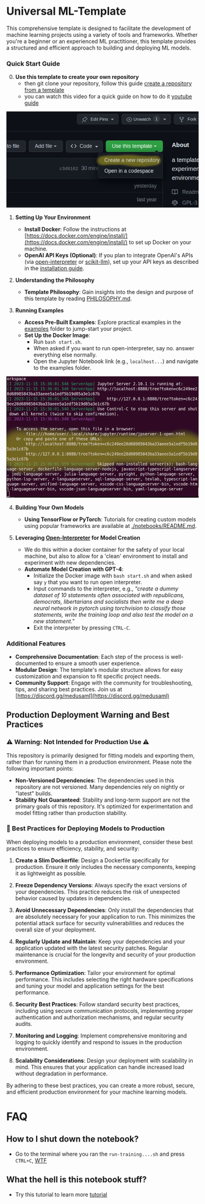 # Universal ML-Template

This comprehensive template is designed to facilitate the development of machine learning projects using a variety of tools and frameworks. Whether you're a beginner or an experienced ML practitioner, this template provides a structured and efficient approach to building and deploying ML models.

### Quick Start Guide

0. **Use this template to create your own repository**
    - then git clone your repository, follow this guide [create a repository from a template](https://docs.github.com/en/repositories/creating-and-managing-repositories/creating-a-repository-from-a-template)
    - you can watch this video for a quick guide on how to do it [youtube guide](https://www.youtube.com/watch?v=Mby9F-BP6I0)

![repo](./docs/new_repo.png)

1. **Setting Up Your Environment**
    - **Install Docker**:  Follow the instructions at [https://docs.docker.com/engine/install/](https://docs.docker.com/engine/install/) to set up Docker on your machine.
    - **OpenAI API Keys (Optional)**: If you plan to integrate OpenAI's APIs (via [open-interpreter](https://github.com/KillianLucas/open-interpreter) or [scikit-llm](https://github.com/iryna-kondr/scikit-llm)), set up your API keys as described in the [installation guide](./docs/INSTALL.md).

2. **Understanding the Philosophy**
    - **Template Philosophy**: Gain insights into the design and purpose of this template by reading [PHILOSOPHY.md](./docs/PHILOSOPHY.md).

3. **Running Examples**
    - **Access Pre-Built Examples**: Explore practical examples in the [examples](./examples/) folder to jump-start your project.
    - **Set Up the Docker Image**:
        - Run `bash start.sh`.
        - When asked if you want to run open-interpreter, say no. answer everything else normally.
        - Open the Jupyter Notebook link (e.g., `localhost...`) and navigate to the examples folder.

![jupyter link example](./docs/jupyter.png)

4. **Building Your Own Models**
    - **Using TensorFlow or PyTorch**: Tutorials for creating custom models using popular frameworks are available at [./notebooks/README.md](./notebooks/README.md).

5. **Leveraging [Open-Interpreter](https://github.com/KillianLucas/open-interpreter/) for Model Creation**
    - We do this within a docker container for the safety of your local machine, but also to allow for a 'clean' environment to install and experiment with new dependencies.
    - **Automate Model Creation with GPT-4**:
        - Initialize the Docker image with `bash start.sh` and when asked say `y` that you want to run open interpreter.
        - Input commands to the interpreter, e.g., _"create a dummy dataset of 10 statements often associated with republicans, democrats, libertarians and socialists then write me a deep neural network in pytorch using torchvision to classify those statements, write the training loop and also test the model on a new statement."_
        - Exit the interpreter by pressing `CTRL-C`.

### Additional Features
- **Comprehensive Documentation**: Each step of the process is well-documented to ensure a smooth user experience.
- **Modular Design**: The template's modular structure allows for easy customization and expansion to fit specific project needs.
- **Community Support**: Engage with the community for troubleshooting, tips, and sharing best practices. Join us at [https://discord.gg/medusaml](https://discord.gg/medusaml)

## Production Deployment Warning and Best Practices

### ⚠️ Warning: Not Intended for Production Use ⚠️
This repository is primarily designed for fitting models and exporting them, rather than for running them in a production environment. Please note the following important points:

- **Non-Versioned Dependencies**: The dependencies used in this repository are not versioned. Many dependencies rely on nightly or "latest" builds.
- **Stability Not Guaranteed**: Stability and long-term support are not the primary goals of this repository. It's optimized for experimentation and model fitting rather than production stability.

### 🚀 Best Practices for Deploying Models to Production
When deploying models to a production environment, consider these best practices to ensure efficiency, stability, and security:

1. **Create a Slim Dockerfile**: Design a Dockerfile specifically for production. Ensure it only includes the necessary components, keeping it as lightweight as possible.

2. **Freeze Dependency Versions**: Always specify the exact versions of your dependencies. This practice reduces the risk of unexpected behavior caused by updates in dependencies.

3. **Avoid Unnecessary Dependencies**: Only install the dependencies that are absolutely necessary for your application to run. This minimizes the potential attack surface for security vulnerabilities and reduces the overall size of your deployment.

4. **Regularly Update and Maintain**: Keep your dependencies and your application updated with the latest security patches. Regular maintenance is crucial for the longevity and security of your production environment.

5. **Performance Optimization**: Tailor your environment for optimal performance. This includes selecting the right hardware specifications and tuning your model and application settings for the best performance.

6. **Security Best Practices**: Follow standard security best practices, including using secure communication protocols, implementing proper authentication and authorization mechanisms, and regular security audits.

7. **Monitoring and Logging**: Implement comprehensive monitoring and logging to quickly identify and respond to issues in the production environment.

8. **Scalability Considerations**: Design your deployment with scalability in mind. This ensures that your application can handle increased load without degradation in performance.

By adhering to these best practices, you can create a more robust, secure, and efficient production environment for your machine learning models.

# FAQ

## How to I shut down the notebook?

* Go to the terminal where you ran the ```run-training....sh``` and press ```CTRL+C```, [WTF](https://medium.com/@aantipov/what-happens-when-you-ctrl-c-in-the-terminal-36b093443e06)

## What the hell is this notebook stuff?

* Try this tutorial to learn more [tutorial](https://jupyter.org/try)

